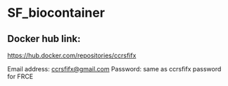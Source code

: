 # SF_biocontainer

## Docker hub link: 
https://hub.docker.com/repositories/ccrsfifx

Email address: ccrsfifx@gmail.com
Password: same as ccrsfifx password for FRCE

